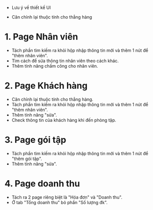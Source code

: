 * Lưu ý về thiết kế UI
- Căn chỉnh lại thuộc tính cho thẳng hàng 
# 1. Page Nhân viên 
- Tách phần tìm kiếm ra khỏi hộp nhập thông tin mới và thêm 1 nút để "thêm nhân viên". 
- Tìm cách để sửa thông tin nhân viên theo cách khác.
- Thêm tính năng chấm công cho nhân viên. 
# 2. Page Khách hàng
- Căn chỉnh lại thuộc tính cho thẳng hàng.
- Tách phần tìm kiếm ra khỏi hộp nhập thông tin mới và thêm 1 nút để "thêm nhân viên". 
- Thêm tính năng "sửa".
- Check thông tin của khách hàng khi đến phòng tập. 
# 3. Page gói tập
- Tách phần tìm kiếm ra khỏi hộp nhập thông tin mới và thêm 1 nút để "thêm gói tập". 
- Thêm tính năng "sửa".
# 4. Page doanh thu
- Tách ra 2 page riêng biệt là "Hóa đơn" và "Doanh thu".
- Ở tab "Tổng doanh thu" bỏ phần "Số lượng đk".
